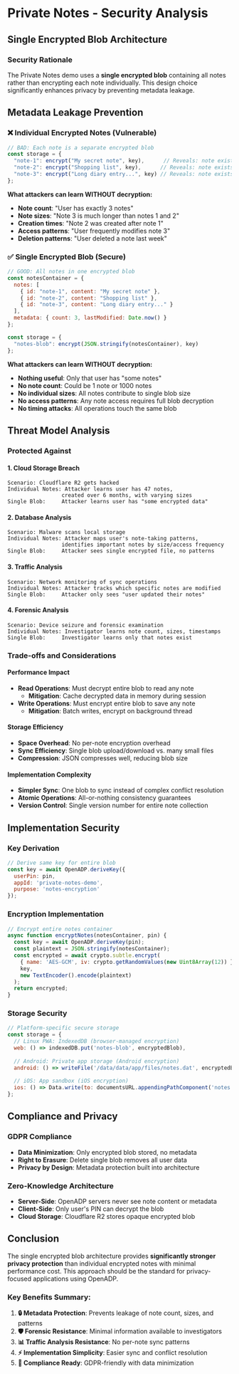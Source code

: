 # Private Notes - Security Analysis

## Single Encrypted Blob Architecture

### Security Rationale

The Private Notes demo uses a **single encrypted blob** containing all notes rather than encrypting each note individually. This design choice significantly enhances privacy by preventing metadata leakage.

## Metadata Leakage Prevention

### ❌ **Individual Encrypted Notes (Vulnerable)**

```javascript
// BAD: Each note is a separate encrypted blob
const storage = {
  "note-1": encrypt("My secret note", key),      // Reveals: note exists
  "note-2": encrypt("Shopping list", key),      // Reveals: note exists  
  "note-3": encrypt("Long diary entry...", key) // Reveals: note exists
};
```

**What attackers can learn WITHOUT decryption:**
- **Note count**: "User has exactly 3 notes"
- **Note sizes**: "Note 3 is much longer than notes 1 and 2"
- **Creation times**: "Note 2 was created after note 1"
- **Access patterns**: "User frequently modifies note 3"
- **Deletion patterns**: "User deleted a note last week"

### ✅ **Single Encrypted Blob (Secure)**

```javascript
// GOOD: All notes in one encrypted blob
const notesContainer = {
  notes: [
    { id: "note-1", content: "My secret note" },
    { id: "note-2", content: "Shopping list" },
    { id: "note-3", content: "Long diary entry..." }
  ],
  metadata: { count: 3, lastModified: Date.now() }
};

const storage = {
  "notes-blob": encrypt(JSON.stringify(notesContainer), key)
};
```

**What attackers can learn WITHOUT decryption:**
- **Nothing useful**: Only that user has "some notes"
- **No note count**: Could be 1 note or 1000 notes
- **No individual sizes**: All notes contribute to single blob size
- **No access patterns**: Any note access requires full blob decryption
- **No timing attacks**: All operations touch the same blob

## Threat Model Analysis

### Protected Against

#### 1. **Cloud Storage Breach**
```
Scenario: Cloudflare R2 gets hacked
Individual Notes: Attacker learns user has 47 notes, 
                 created over 6 months, with varying sizes
Single Blob:     Attacker learns user has "some encrypted data"
```

#### 2. **Database Analysis**
```
Scenario: Malware scans local storage
Individual Notes: Attacker maps user's note-taking patterns,
                 identifies important notes by size/access frequency
Single Blob:     Attacker sees single encrypted file, no patterns
```

#### 3. **Traffic Analysis**
```
Scenario: Network monitoring of sync operations
Individual Notes: Attacker tracks which specific notes are modified
Single Blob:     Attacker only sees "user updated their notes"
```

#### 4. **Forensic Analysis**
```
Scenario: Device seizure and forensic examination
Individual Notes: Investigator learns note count, sizes, timestamps
Single Blob:     Investigator learns only that notes exist
```

### Trade-offs and Considerations

#### Performance Impact
- **Read Operations**: Must decrypt entire blob to read any note
  - **Mitigation**: Cache decrypted data in memory during session
- **Write Operations**: Must encrypt entire blob to save any note
  - **Mitigation**: Batch writes, encrypt on background thread

#### Storage Efficiency
- **Space Overhead**: No per-note encryption overhead
- **Sync Efficiency**: Single blob upload/download vs. many small files
- **Compression**: JSON compresses well, reducing blob size

#### Implementation Complexity
- **Simpler Sync**: One blob to sync instead of complex conflict resolution
- **Atomic Operations**: All-or-nothing consistency guarantees
- **Version Control**: Single version number for entire note collection

## Implementation Security

### Key Derivation
```javascript
// Derive same key for entire blob
const key = await OpenADP.deriveKey({
  userPin: pin,
  appId: 'private-notes-demo',
  purpose: 'notes-encryption'
});
```

### Encryption Implementation
```javascript
// Encrypt entire notes container
async function encryptNotes(notesContainer, pin) {
  const key = await OpenADP.deriveKey(pin);
  const plaintext = JSON.stringify(notesContainer);
  const encrypted = await crypto.subtle.encrypt(
    { name: 'AES-GCM', iv: crypto.getRandomValues(new Uint8Array(12)) },
    key,
    new TextEncoder().encode(plaintext)
  );
  return encrypted;
}
```

### Storage Security
```javascript
// Platform-specific secure storage
const storage = {
  // Linux PWA: IndexedDB (browser-managed encryption)
  web: () => indexedDB.put('notes-blob', encryptedBlob),
  
  // Android: Private app storage (Android encryption)
  android: () => writeFile('/data/data/app/files/notes.dat', encryptedBlob),
  
  // iOS: App sandbox (iOS encryption)
  ios: () => Data.write(to: documentsURL.appendingPathComponent('notes.dat'))
};
```

## Compliance and Privacy

### GDPR Compliance
- **Data Minimization**: Only encrypted blob stored, no metadata
- **Right to Erasure**: Delete single blob removes all user data
- **Privacy by Design**: Metadata protection built into architecture

### Zero-Knowledge Architecture
- **Server-Side**: OpenADP servers never see note content or metadata
- **Client-Side**: Only user's PIN can decrypt the blob
- **Cloud Storage**: Cloudflare R2 stores opaque encrypted blob

## Conclusion

The single encrypted blob architecture provides **significantly stronger privacy protection** than individual encrypted notes with minimal performance cost. This approach should be the standard for privacy-focused applications using OpenADP.

### Key Benefits Summary:
1. **🔒 Metadata Protection**: Prevents leakage of note count, sizes, and patterns
2. **🛡️ Forensic Resistance**: Minimal information available to investigators
3. **📊 Traffic Analysis Resistance**: No per-note sync patterns
4. **⚡ Implementation Simplicity**: Easier sync and conflict resolution
5. **🎯 Compliance Ready**: GDPR-friendly with data minimization 